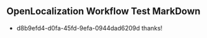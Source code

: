 ## OpenLocalization Workflow Test MarkDown
* d8b9efd4-d0fa-45fd-9efa-0944dad6209d thanks!

<!--HONumber=Aug16_HO3-->


